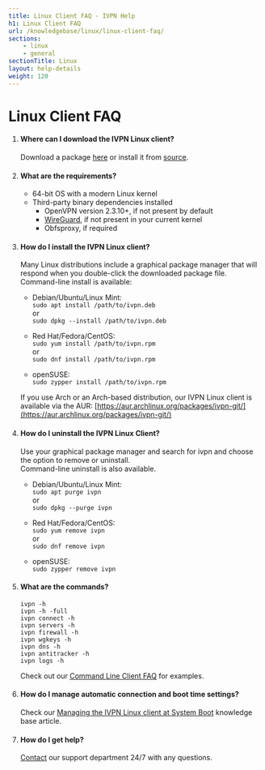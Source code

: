 ```yaml
---
title: Linux Client FAQ - IVPN Help
h1: Linux Client FAQ
url: /knowledgebase/linux/linux-client-faq/
sections:
    - linux
    - general
sectionTitle: Linux
layout: help-details
weight: 120
---
```

# Linux Client FAQ

1.  #### Where can I download the IVPN Linux client?
    Download a package [here](/apps-linux/) or install it from [source](https://github.com/ivpn/desktop-app-cli).

2.  #### What are the requirements?
    * 64-bit OS with a modern Linux kernel
    * Third-party binary dependencies installed
        * OpenVPN version 2.3.10+, if not present by default
        * [WireGuard](https://www.wireguard.com/install/), if not present in your current kernel
        * Obfsproxy, if required

3.  #### How do I install the IVPN Linux client?
    Many Linux distributions include a graphical package manager that will respond when you double-click the downloaded package file.  
    Command-line install is available:

    *   Debian/Ubuntu/Linux Mint:  
        `sudo apt install /path/to/ivpn.deb`  
        or  
        `sudo dpkg --install /path/to/ivpn.deb`

    *   Red Hat/Fedora/CentOS:  
        `sudo yum install /path/to/ivpn.rpm`  
        or  
        `sudo dnf install /path/to/ivpn.rpm`

    *   openSUSE:  
        `sudo zypper install /path/to/ivpn.rpm`

    If you use Arch or an Arch-based distribution, our IVPN Linux client is available via the AUR: [https://aur.archlinux.org/packages/ivpn-git/](https://aur.archlinux.org/packages/ivpn-git/)

4.  #### How do I uninstall the IVPN Linux Client?
    Use your graphical package manager and search for ivpn and choose the option to remove or uninstall.  
    Command-line uninstall is also available.

    *   Debian/Ubuntu/Linux Mint:  
        `sudo apt purge ivpn`  
        or  
        `sudo dpkg --purge ivpn`

    *   Red Hat/Fedora/CentOS:  
        `sudo yum remove ivpn`  
        or  
        `sudo dnf remove ivpn`

    *   openSUSE:  
        `sudo zypper remove ivpn`

5.  #### What are the commands?

    ```
    ivpn -h
    ivpn -h -full
    ivpn connect -h
    ivpn servers -h
    ivpn firewall -h
    ivpn wgkeys -h
    ivpn dns -h
    ivpn antitracker -h
    ivpn logs -h
    ```

    Check out our [Command Line Client FAQ](/knowledgebase/general/command-line-client-faq/) for examples.

6.  #### How do I manage automatic connection and boot time settings?
    Check our [Managing the IVPN Linux client at System Boot](/knowledgebase/linux/managing-the-ivpn-linux-client-at-system-boot/) knowledge base article.

7.  #### How do I get help?
    [Contact](/contactus/) our support department 24/7 with any questions.
